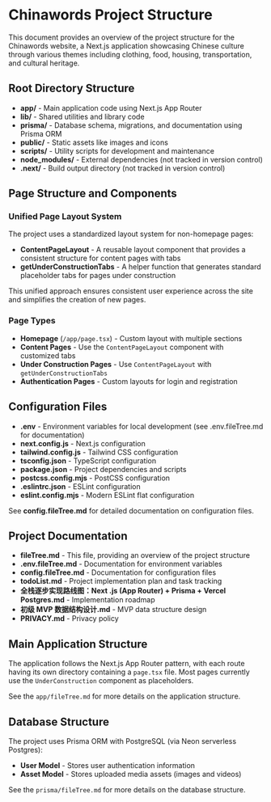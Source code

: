 # Chinawords Project Structure

This document provides an overview of the project structure for the Chinawords website, a Next.js application showcasing Chinese culture through various themes including clothing, food, housing, transportation, and cultural heritage.

## Root Directory Structure

- **app/** - Main application code using Next.js App Router
- **lib/** - Shared utilities and library code
- **prisma/** - Database schema, migrations, and documentation using Prisma ORM
- **public/** - Static assets like images and icons
- **scripts/** - Utility scripts for development and maintenance
- **node_modules/** - External dependencies (not tracked in version control)
- **.next/** - Build output directory (not tracked in version control)

## Page Structure and Components

### Unified Page Layout System

The project uses a standardized layout system for non-homepage pages:

- **ContentPageLayout** - A reusable layout component that provides a consistent structure for content pages with tabs
- **getUnderConstructionTabs** - A helper function that generates standard placeholder tabs for pages under construction

This unified approach ensures consistent user experience across the site and simplifies the creation of new pages.

### Page Types

- **Homepage** (`/app/page.tsx`) - Custom layout with multiple sections
- **Content Pages** - Use the `ContentPageLayout` component with customized tabs
- **Under Construction Pages** - Use `ContentPageLayout` with `getUnderConstructionTabs`
- **Authentication Pages** - Custom layouts for login and registration

## Configuration Files

- **.env** - Environment variables for local development (see .env.fileTree.md for documentation)
- **next.config.js** - Next.js configuration
- **tailwind.config.js** - Tailwind CSS configuration
- **tsconfig.json** - TypeScript configuration
- **package.json** - Project dependencies and scripts
- **postcss.config.mjs** - PostCSS configuration
- **.eslintrc.json** - ESLint configuration
- **eslint.config.mjs** - Modern ESLint flat configuration

See **config.fileTree.md** for detailed documentation on configuration files.

## Project Documentation

- **fileTree.md** - This file, providing an overview of the project structure
- **.env.fileTree.md** - Documentation for environment variables
- **config.fileTree.md** - Documentation for configuration files
- **todoList.md** - Project implementation plan and task tracking
- **全栈逐步实现路线图：Next .js (App Router) + Prisma + Vercel Postgres.md** - Implementation roadmap
- **初级 MVP 数据结构设计.md** - MVP data structure design
- **PRIVACY.md** - Privacy policy

## Main Application Structure

The application follows the Next.js App Router pattern, with each route having its own directory containing a `page.tsx` file. Most pages currently use the `UnderConstruction` component as placeholders.

See the `app/fileTree.md` for more details on the application structure.

## Database Structure

The project uses Prisma ORM with PostgreSQL (via Neon serverless Postgres):

- **User Model** - Stores user authentication information
- **Asset Model** - Stores uploaded media assets (images and videos)

See the `prisma/fileTree.md` for more details on the database structure.

